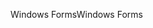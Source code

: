 <span data-ttu-id="5f434-101">Windows Forms</span><span class="sxs-lookup"><span data-stu-id="5f434-101">Windows Forms</span></span>